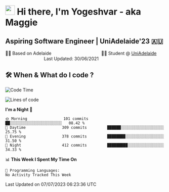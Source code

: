 <h1><img src="https://emojis.slackmojis.com/emojis/images/1531849430/4246/blob-sunglasses.gif?1531849430" width="30"/> Hi there, I'm Yogeshvar - aka Maggie</h1>

## Aspiring Software Engineer | UniAdelaide'23 🇦🇺  
🏂🏻  Based on Adelaide &nbsp;&nbsp;&nbsp;&nbsp;&nbsp;&nbsp;&nbsp;&nbsp;&nbsp;&nbsp;&nbsp;&nbsp;&nbsp;&nbsp;&nbsp;&nbsp;&nbsp;&nbsp;&nbsp;&nbsp;&nbsp;&nbsp;&nbsp;&nbsp;&nbsp;&nbsp;&nbsp;&nbsp;&nbsp;&nbsp;&nbsp;&nbsp;&nbsp;&nbsp;&nbsp;&nbsp;&nbsp;&nbsp;&nbsp;👨‍💻 Student @ [UniAdelaide](https://www.adelaide.edu.au)   &nbsp;&nbsp;&nbsp;&nbsp;&nbsp;&nbsp;&nbsp;&nbsp;&nbsp;&nbsp;&nbsp;&nbsp;&nbsp;&nbsp;&nbsp;&nbsp;&nbsp;&nbsp;&nbsp;&nbsp;&nbsp;&nbsp;&nbsp;&nbsp;&nbsp;&nbsp;&nbsp;&nbsp;&nbsp;&nbsp;&nbsp;Last Updated: 30/06/2021

## 🛠 When & What do I code ?  

<!--START_SECTION:waka-->
![Code Time](http://img.shields.io/badge/Code%20Time-2%2C272%20hrs%2059%20mins-blue)

![Lines of code](https://img.shields.io/badge/From%20Hello%20World%20I%27ve%20Written-4.0%20million%20lines%20of%20code-blue)

**I'm a Night 🦉** 

```text
🌞 Morning                101 commits         ██░░░░░░░░░░░░░░░░░░░░░░░   08.42 % 
🌆 Daytime                309 commits         ██████░░░░░░░░░░░░░░░░░░░   25.75 % 
🌃 Evening                378 commits         ████████░░░░░░░░░░░░░░░░░   31.50 % 
🌙 Night                  412 commits         █████████░░░░░░░░░░░░░░░░   34.33 % 
```


📊 **This Week I Spent My Time On** 

```text
💬 Programming Languages: 
No Activity Tracked This Week
```


 Last Updated on 07/07/2023 06:23:36 UTC
<!--END_SECTION:waka-->
